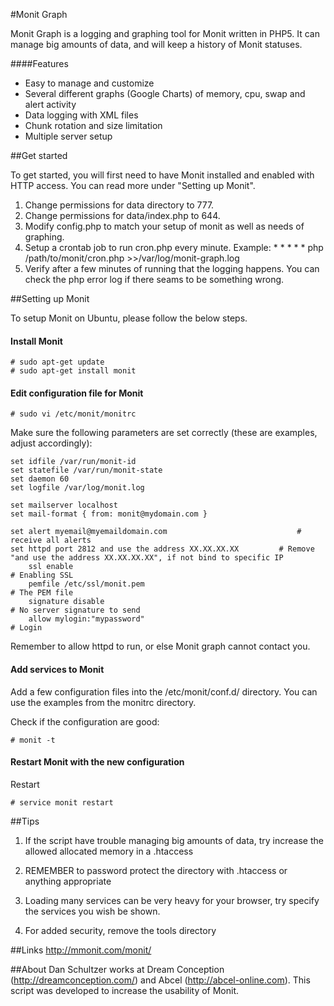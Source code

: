#Monit Graph

Monit Graph is a logging and graphing tool for Monit written in PHP5. It can manage big amounts of data, and will keep a history of Monit statuses.

####Features
* Easy to manage and customize
* Several different graphs (Google Charts) of memory, cpu, swap and alert activity
* Data logging with XML files
* Chunk rotation and size limitation
* Multiple server setup


##Get started

To get started, you will first need to have Monit installed and enabled with HTTP access. You can read more under "Setting up Monit".

1. Change permissions for data directory to 777.
2. Change permissions for data/index.php to 644.
3. Modify config.php to match your setup of monit as well as needs of graphing.
4. Setup a crontab job to run cron.php every minute. Example:
    \* * * * * php /path/to/monit/cron.php >>/var/log/monit-graph.log
5. Verify after a few minutes of running that the logging happens. You can check the php error log if there seams to be something wrong.


##Setting up Monit

To setup Monit on Ubuntu, please follow the below steps.

#### Install Monit

    # sudo apt-get update
    # sudo apt-get install monit

#### Edit configuration file for Monit

    # sudo vi /etc/monit/monitrc

Make sure the following parameters are set correctly (these are examples, adjust accordingly):

    set idfile /var/run/monit-id
    set statefile /var/run/monit-state
    set daemon 60
    set logfile /var/log/monit.log

    set mailserver localhost
    set mail-format { from: monit@mydomain.com }

    set alert myemail@myemaildomain.com								# receive all alerts
    set httpd port 2812 and use the address XX.XX.XX.XX			# Remove "and use the address XX.XX.XX.XX", if not bind to specific IP
    	ssl enable																			# Enabling SSL
    	pemfile /etc/ssl/monit.pem												# The PEM file
    	signature disable																# No server signature to send
    	allow mylogin:"mypassword"												# Login

Remember to allow httpd to run, or else Monit graph cannot contact you.

#### Add services to Monit

Add a few configuration files into the /etc/monit/conf.d/ directory. You can use the examples from the monitrc directory.

Check if the configuration are good:

    # monit -t

#### Restart Monit with the new configuration

Restart

    # service monit restart


##Tips

1. If the script have trouble managing big amounts of data, try increase the allowed allocated memory in a .htaccess

2. REMEMBER to password protect the directory with .htaccess or anything appropriate

3. Loading many services can be very heavy for your browser, try specify the services you wish be shown.

4. For added security, remove the tools directory

##Links
http://mmonit.com/monit/


##About
Dan Schultzer works at Dream Conception (http://dreamconception.com/) and Abcel (http://abcel-online.com). This script was developed to increase the usability of Monit.